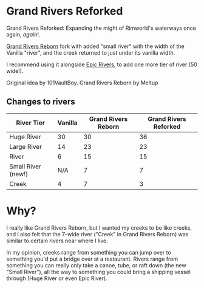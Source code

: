 # Grand Rivers Reforked

Grand Rivers Reforked: Expanding the might of Rimworld's waterways once again, *again*!.

[Grand Rivers Reborn](https://steamcommunity.com/sharedfiles/filedetails/?id=1675451818) fork with added "small river" with the width of the Vanilla "river", and the creek returned to just under its vanilla width.

I recommend using it alongside [Epic Rivers](https://steamcommunity.com/sharedfiles/filedetails/?id=1668694277), to add one more tier of river (50 wide!).

Original idea by 101VaultBoy. Grand Rivers Reborn by Meltup

## Changes to rivers

| River Tier         | Vanilla | Grand Rivers Reborn | Grand Rivers Reforked |
| ------------------ | ------- | ------------------- | --------------------- |
| Huge River         | 30      | 30                  | 36                    |
| Large River        | 14      | 23                  | 23                    |
| River              | 6       | 15                  | 15                    |
| Small River (new!) | N/A     | 7                   | 7                     |
| Creek              | 4       | 7                   | 3                     |

# Why?
I really like Grand Rivers Reborn, but I wanted my creeks to be like creeks, and I also felt that the 7-wide river ("Creek" in Grand Rivers Reborn) was similar to certain rivers near where I live.

In my opinion, creeks range from something you can jump over to something you'd put a bridge over at a restaurant. Rivers range from something you can really only take a canoe, tube, or raft down (the new "Small River"), all the way to something you could bring a shipping vessel through (Huge River or even Epic River).